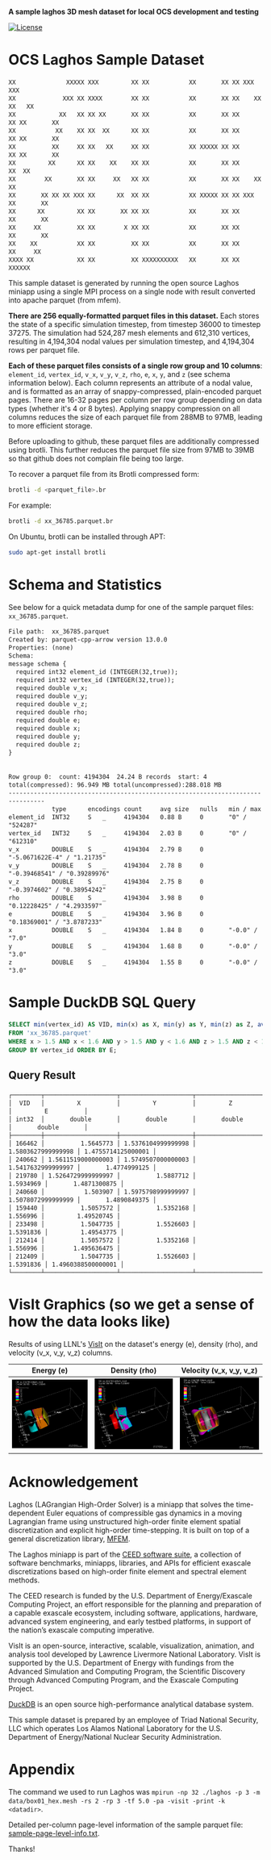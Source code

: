 **A sample laghos 3D mesh dataset for local OCS development and testing**

[![License](https://licensebuttons.net/l/by/4.0/88x31.png)](https://creativecommons.org/licenses/by/4.0/)

OCS Laghos Sample Dataset
=

```
XX              XXXXX XXX         XX XX           XX       XX XX XXX         XXX
XX             XXX XX XXXX        XX XX           XX       XX XX    XX     XX   XX
XX            XX   XX XX XX       XX XX           XX       XX XX      XX XX       XX
XX           XX    XX XX  XX      XX XX           XX       XX XX      XX XX       XX
XX          XX     XX XX   XX     XX XX           XX XXXXX XX XX      XX XX       XX
XX         XX      XX XX    XX    XX XX           XX       XX XX     XX  XX
XX        XX       XX XX     XX   XX XX           XX       XX XX    XX   XX
XX       XX XX XX XXX XX      XX  XX XX           XX XXXXX XX XX XXX     XX       XX
XX      XX         XX XX       XX XX XX           XX       XX XX         XX       XX
XX     XX          XX XX        X XX XX           XX       XX XX         XX       XX
XX    XX           XX XX          XX XX           XX       XX XX          XX     XX
XXXX XX            XX XX          XX XXXXXXXXXX   XX       XX XX            XXXXXX
```

This sample dataset is generated by running the open source Laghos miniapp using a single MPI process on a single node with result converted into apache parquet (from mfem). 

**There are 256 equally-formatted parquet files in this dataset.** Each stores the state of a specific simulation timestep, from timestep 36000 to timestep 37275. The simulation had 524,287 mesh elements and 612,310 vertices, resulting in 4,194,304 nodal values per simulation timestep, and 4,194,304 rows per parquet file.

**Each of these parquet files consists of a single row group and 10 columns**: `element_id`, `vertex_id`, `v_x`, `v_y`, `v_z`, `rho`, `e`, `x`, `y`, and `z` (see schema information below). Each column represents an attribute of a nodal value, and is formatted as an array of snappy-compressed, plain-encoded parquet pages. There are 16-32 pages per column per row group depending on data types (whether it's 4 or 8 bytes). Applying snappy compression on all columns reduces the size of each parquet file from 288MB to 97MB, leading to more efficient storage.

Before uploading to github, these parquet files are additionally compressed using brotli. This further reduces the parquet file size from 97MB to 39MB so that github does not complain file being too large.

To recover a parquet file from its Brotli compressed form:

```bash
brotli -d <parquet_file>.br
```

For example:

```bash
brotli -d xx_36785.parquet.br
```

On Ubuntu, brotli can be installed through APT:

```bash
sudo apt-get install brotli
```

Schema and Statistics
=

See below for a quick metadata dump for one of the sample parquet files: `xx_36785.parquet`.

```
File path:  xx_36785.parquet
Created by: parquet-cpp-arrow version 13.0.0
Properties: (none)
Schema:
message schema {
  required int32 element_id (INTEGER(32,true));
  required int32 vertex_id (INTEGER(32,true));
  required double v_x;
  required double v_y;
  required double v_z;
  required double rho;
  required double e;
  required double x;
  required double y;
  required double z;
}


Row group 0:  count: 4194304  24.24 B records  start: 4  total(compressed): 96.949 MB total(uncompressed):288.018 MB 
--------------------------------------------------------------------------------
            type      encodings count     avg size   nulls   min / max
element_id  INT32     S   _     4194304   0.88 B     0       "0" / "524287"
vertex_id   INT32     S   _     4194304   2.03 B     0       "0" / "612310"
v_x         DOUBLE    S   _     4194304   2.79 B     0       "-5.0671622E-4" / "1.21735"
v_y         DOUBLE    S   _     4194304   2.78 B     0       "-0.39468541" / "0.39289976"
v_z         DOUBLE    S   _     4194304   2.75 B     0       "-0.3974602" / "0.38954242"
rho         DOUBLE    S   _     4194304   3.98 B     0       "0.12228425" / "4.2933597"
e           DOUBLE    S   _     4194304   3.96 B     0       "0.18369001" / "3.8787233"
x           DOUBLE    S   _     4194304   1.84 B     0       "-0.0" / "7.0"
y           DOUBLE    S   _     4194304   1.68 B     0       "-0.0" / "3.0"
z           DOUBLE    S   _     4194304   1.55 B     0       "-0.0" / "3.0"
```

Sample DuckDB SQL Query
=

```sql
SELECT min(vertex_id) AS VID, min(x) as X, min(y) as Y, min(z) as Z, avg(e) AS E
FROM 'xx_36785.parquet'
WHERE x > 1.5 AND x < 1.6 AND y > 1.5 AND y < 1.6 AND z > 1.5 AND z < 1.6
GROUP BY vertex_id ORDER BY E;
```

## Query Result

```
┌────────┬────────────────────┬────────────────────┬────────────────────┬────────────────────┐
│  VID   │         X          │         Y          │         Z          │         E          │
│ int32  │       double       │       double       │       double       │       double       │
├────────┼────────────────────┼────────────────────┼────────────────────┼────────────────────┤
│ 166462 │          1.5645773 │ 1.5376104999999998 │ 1.5803627999999998 │ 1.4755714125000001 │
│ 240662 │ 1.5611519000000003 │ 1.5749507000000003 │ 1.5417632999999997 │       1.4774999125 │
│ 219780 │ 1.5264729999999997 │          1.5887712 │          1.5934969 │       1.4871300875 │
│ 240660 │           1.503907 │ 1.5975798999999997 │ 1.5078072999999999 │       1.4890849375 │
│ 159440 │          1.5057572 │          1.5352168 │           1.556996 │         1.49520745 │
│ 233498 │          1.5047735 │          1.5526603 │          1.5391836 │         1.49543775 │
│ 212414 │          1.5057572 │          1.5352168 │           1.556996 │        1.495636475 │
│ 212409 │          1.5047735 │          1.5526603 │          1.5391836 │ 1.4960388500000001 │
└────────┴────────────────────┴────────────────────┴────────────────────┴────────────────────┘
```

VisIt Graphics (so we get a sense of how the data looks like)
=

Results of using LLNL's [VisIt](https://visit-dav.github.io/visit-website/index.html) on the dataset's energy (e), density (rho), and velocity (v_x, v_y, v_z) columns.

| Energy (e) | Density (rho) | Velocity (v_x, v_y, v_z) |
| :---: | :---: | :---: |
| ![energy](visit_e.png) | ![density](visit_rho.png) | ![velocity](visit_v.png) |

Acknowledgement
=

Laghos (LAGrangian High-Order Solver) is a miniapp that solves the time-dependent Euler equations of compressible gas dynamics in a moving Lagrangian frame using unstructured high-order finite element spatial discretization and explicit high-order time-stepping. It is built on top of a general discretization library, [MFEM](http://mfem.org).

The Laghos miniapp is part of the [CEED software suite](http://ceed.exascaleproject.org/software), a collection of software benchmarks, miniapps, libraries, and APIs for efficient exascale discretizations based on high-order finite element and spectral element methods.

The CEED research is funded by the U.S. Department of Energy/Exascale Computing Project, an effort responsible for the planning and preparation of a capable exascale ecosystem, including software, applications, hardware, advanced system engineering, and early testbed platforms, in support of the nation’s exascale computing imperative.

VisIt is an open-source, interactive, scalable, visualization, animation, and analysis tool developed by Lawrence Livermore National Laboratory.
VisIt is supported by the U.S. Department of Energy with fundings from the Advanced Simulation and Computing Program, the Scientific Discovery through Advanced Computing Program, and the Exascale Computing Project.

[DuckDB](https://duckdb.org/) is an open source high-performance analytical database system.

This sample dataset is prepared by an employee of Triad National Security, LLC which operates Los Alamos National Laboratory for the U.S. Department of Energy/National Nuclear Security Administration.

Appendix
=

The command we used to run Laghos was `mpirun -np 32 ./laghos -p 3 -m data/box01_hex.mesh -rs 2 -rp 3 -tf 5.0 -pa -visit -print -k <datadir>`.

Detailed per-column page-level information of the sample parquet file: [sample-page-level-info.txt](sample-page-level-info.txt).

Thanks!

